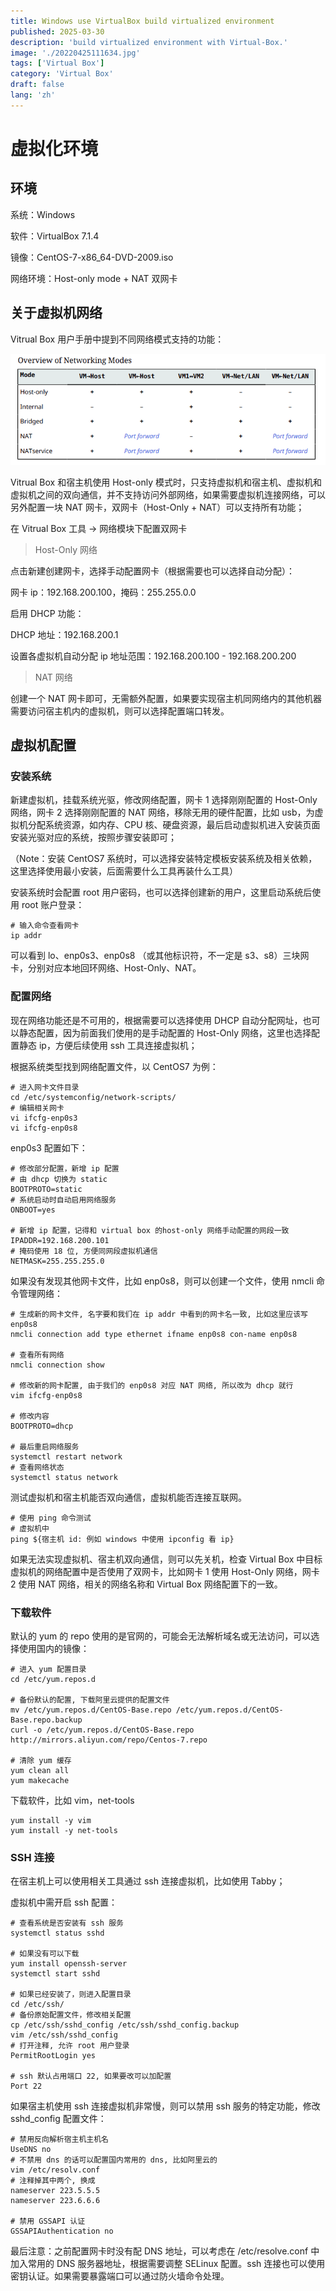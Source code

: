 ```yaml
---
title: Windows use VirtualBox build virtualized environment
published: 2025-03-30
description: 'build virtualized environment with Virtual-Box.'
image: './20220425111634.jpg'
tags: ['Virtual Box']
category: 'Virtual Box'
draft: false 
lang: 'zh'
---
```


# 虚拟化环境

## 环境
系统：Windows

软件：VirtualBox 7.1.4

镜像：CentOS-7-x86_64-DVD-2009.iso

网络环境：Host-only mode + NAT 双网卡



## 关于虚拟机网络

Vitrual Box 用户手册中提到不同网络模式支持的功能：


![](./20250129162937.png)

Vitrual Box 和宿主机使用 Host-only 模式时，只支持虚拟机和宿主机、虚拟机和虚拟机之间的双向通信，并不支持访问外部网络，如果需要虚拟机连接网络，可以另外配置一块 NAT 网卡，双网卡（Host-Only + NAT）可以支持所有功能；



在 Vitrual Box 工具 -> 网络模块下配置双网卡

> Host-Only 网络

点击新建创建网卡，选择手动配置网卡（根据需要也可以选择自动分配）：

网卡 ip：192.168.200.100，掩码：255.255.0.0

启用 DHCP 功能：

DHCP 地址：192.168.200.1

设置各虚拟机自动分配 ip 地址范围：192.168.200.100 - 192.168.200.200



> NAT 网络

创建一个 NAT 网卡即可，无需额外配置，如果要实现宿主机同网络内的其他机器需要访问宿主机内的虚拟机，则可以选择配置端口转发。



## 虚拟机配置

### 安装系统

新建虚拟机，挂载系统光驱，修改网络配置，网卡 1 选择刚刚配置的 Host-Only 网络，网卡 2 选择刚刚配置的 NAT 网络，移除无用的硬件配置，比如 usb，为虚拟机分配系统资源，如内存、CPU 核、硬盘资源，最后启动虚拟机进入安装页面安装光驱对应的系统，按照步骤安装即可；

（Note：安装 CentOS7 系统时，可以选择安装特定模板安装系统及相关依赖，这里选择使用最小安装，后面需要什么工具再装什么工具）

安装系统时会配置 root 用户密码，也可以选择创建新的用户，这里启动系统后使用 root 账户登录：

```shellscript
# 输入命令查看网卡
ip addr
```

可以看到 lo、enp0s3、enp0s8 （或其他标识符，不一定是 s3、s8）三块网卡，分别对应本地回环网络、Host-Only、NAT。



### 配置网络

现在网络功能还是不可用的，根据需要可以选择使用 DHCP 自动分配网址，也可以静态配置，因为前面我们使用的是手动配置的 Host-Only 网络，这里也选择配置静态 ip，方便后续使用 ssh 工具连接虚拟机；

根据系统类型找到网络配置文件，以 CentOS7 为例：

```shellscript
# 进入网卡文件目录
cd /etc/systemconfig/network-scripts/
# 编辑相关网卡
vi ifcfg-enp0s3
vi ifcfg-enp0s8
```

enp0s3 配置如下：

```shellscript
# 修改部分配置，新增 ip 配置
# 由 dhcp 切换为 static
BOOTPROTO=static
# 系统启动时自动启用网络服务
ONBOOT=yes

# 新增 ip 配置，记得和 virtual box 的host-only 网络手动配置的网段一致
IPADDR=192.168.200.101
# 掩码使用 18 位, 方便同网段虚拟机通信
NETMASK=255.255.255.0 
```

如果没有发现其他网卡文件，比如 enp0s8，则可以创建一个文件，使用 nmcli 命令管理网络：

```shellscript
# 生成新的网卡文件, 名字要和我们在 ip addr 中看到的网卡名一致, 比如这里应该写 enp0s8
nmcli connection add type ethernet ifname enp0s8 con-name enp0s8

# 查看所有网络
nmcli connection show

# 修改新的网卡配置, 由于我们的 enp0s8 对应 NAT 网络, 所以改为 dhcp 就行
vim ifcfg-enp0s8

# 修改内容
BOOTPROTO=dhcp

# 最后重启网络服务
systemctl restart network
# 查看网络状态
systemctl status network
```

测试虚拟机和宿主机能否双向通信，虚拟机能否连接互联网。

```shellscript
# 使用 ping 命令测试
# 虚拟机中
ping ${宿主机 id: 例如 windows 中使用 ipconfig 看 ip}
```

如果无法实现虚拟机、宿主机双向通信，则可以先关机，检查 Virtual Box 中目标虚拟机的网络配置中是否使用了双网卡，比如网卡 1 使用 Host-Only 网络，网卡 2 使用 NAT 网络，相关的网络名称和 Virtual Box 网络配置下的一致。



### 下载软件

默认的 yum 的 repo 使用的是官网的，可能会无法解析域名或无法访问，可以选择使用国内的镜像：

```shellscript
# 进入 yum 配置目录
cd /etc/yum.repos.d

# 备份默认的配置, 下载阿里云提供的配置文件
mv /etc/yum.repos.d/CentOS-Base.repo /etc/yum.repos.d/CentOS-Base.repo.backup
curl -o /etc/yum.repos.d/CentOS-Base.repo http://mirrors.aliyun.com/repo/Centos-7.repo

# 清除 yum 缓存
yum clean all
yum makecache
```

下载软件，比如 vim，net-tools

```shellscript
yum install -y vim
yum install -y net-tools
```



### SSH 连接

在宿主机上可以使用相关工具通过 ssh 连接虚拟机，比如使用 Tabby；

虚拟机中需开启 ssh 配置：

```shellscript
# 查看系统是否安装有 ssh 服务
systemctl status sshd

# 如果没有可以下载
yum install openssh-server
systemctl start sshd

# 如果已经安装了，则进入配置目录
cd /etc/ssh/
# 备份原始配置文件，修改相关配置
cp /etc/ssh/sshd_config /etc/ssh/sshd_config.backup
vim /etc/ssh/sshd_config
# 打开注释, 允许 root 用户登录
PermitRootLogin yes

# ssh 默认占用端口 22, 如果要改可以加配置
Port 22
```

如果宿主机使用 ssh 连接虚拟机非常慢，则可以禁用 ssh 服务的特定功能，修改 sshd\_config 配置文件：

```shellscript
# 禁用反向解析宿主机主机名
UseDNS no
# 不禁用 dns 的话可以配置国内常用的 dns, 比如阿里云的
vim /etc/resolv.conf
# 注释掉其中两个, 换成
nameserver 223.5.5.5
nameserver 223.6.6.6

# 禁用 GSSAPI 认证
GSSAPIAuthentication no
```

最后注意：之前配置网卡时没有配 DNS 地址，可以考虑在 /etc/resolve.conf 中加入常用的 DNS 服务器地址，根据需要调整 SELinux 配置。ssh 连接也可以使用密钥认证。如果需要暴露端口可以通过防火墙命令处理。

